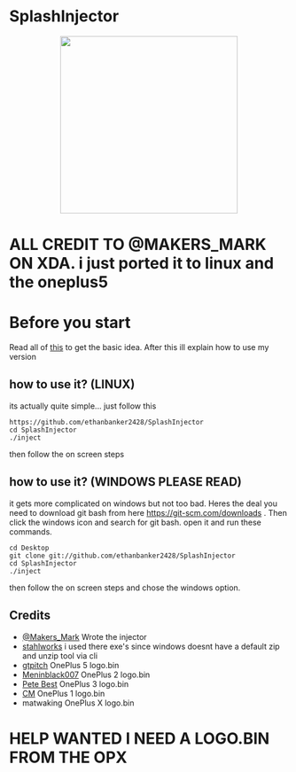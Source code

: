 # SplashInjector

<p align="center">
<img src="https://github.com/ethanbanker2428/SplashInjector/blob/1.5/src/info/logo.png" width="320px" height="320px" > 
</p>

# ALL CREDIT TO @MAKERS_MARK ON XDA. i just ported it to linux and the oneplus5
# Before you start #
Read all of [this](https://forum.xda-developers.com/oneplus-3/themes/mod-splash-screen-image-injector-t3441999) to get the basic idea.
After this ill explain how to use my version

## how to use it? (LINUX) ##
its actually quite simple... just follow this
	
	https://github.com/ethanbanker2428/SplashInjector
	cd SplashInjector
	./inject

then follow the on screen steps

## how to use it? (WINDOWS PLEASE READ) ##
it gets more complicated on windows but not too bad. Heres the deal you need to download git bash from here https://git-scm.com/downloads . Then click the windows icon and search for git bash. open it and run these commands.
	
	cd Desktop
	git clone git://github.com/ethanbanker2428/SplashInjector
	cd SplashInjector
	./inject

then follow the on screen steps and chose the windows option. 

## Credits ##
* [@Makers_Mark](https://forum.xda-developers.com/member.php?u=5448769) Wrote the injector
* [stahlworks](http://stahlworks.com/dev/?tool=zipunzip) i used there exe's since windows doesnt have a default zip and unzip tool via cli
* [gtpitch](https://github.com/gtpitch) OnePlus 5 logo.bin
* [Meninblack007](https://github.com/Meninblack007) OnePlus 2 logo.bin
* [Pete Best](https://drive.google.com/drive/folders/0B260dxr9nvchMGRMa3N5b2FVdEk) OnePlus 3 logo.bin
* [CM](https://lineageos.org/) OnePlus 1 logo.bin
* matwaking OnePlus X logo.bin

# HELP WANTED I NEED A LOGO.BIN FROM THE OPX #
